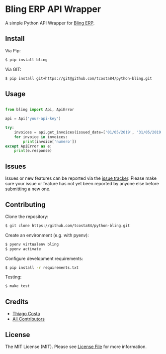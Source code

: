 # Bling ERP API Wrapper

A simple Python API Wrapper for [Bling ERP](https://bling.com.br/).

## Install

Via Pip:

``` bash
$ pip install bling
```

Via GIT:

``` bash
$ pip install git+https://git@github.com/tcosta84/python-bling.git
```

## Usage

``` python

from bling import Api, ApiError

api = Api('your-api-key')

try:
	invoices = api.get_invoices(issued_date=['01/05/2019', '31/05/2019'], situation=7, type='S')
	for invoice in invoices:
		print(invoice['numero'])
except ApiError as e:
	print(e.response)

```

## Issues

Issues or new features can be reported via the [issue tracker](https://github.com/tcosta84/python-bling/issues). Please make sure your issue or feature has not yet been reported by anyone else before submitting a new one.

## Contributing

Clone the repository:

``` bash
$ git clone https://github.com/tcosta84/python-bling.git
```

Create an environment (e.g. with pyenv):

``` bash
$ pyenv virtualenv bling
$ pyenv activate
```

Configure development requirements:

``` bash
$ pip install -r requirements.txt
```

Testing:

``` bash
$ make test
```

## Credits

- [Thiago Costa][link-author]
- [All Contributors][link-contributors]

## License

The MIT License (MIT). Please see [License File](LICENSE) for more information.

[link-author]: https://twitter.com/goathi
[link-contributors]: ../../contributors